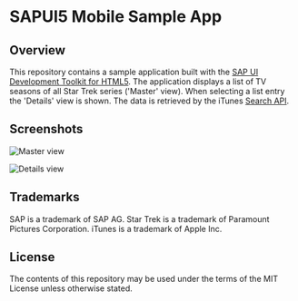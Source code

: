 SAPUI5 Mobile Sample App
========================

Overview
--------

This repository contains a sample application built with the [SAP UI Development Toolkit for HTML5](http://scn.sap.com/community/developer-center/front-end). The application displays a list of TV seasons of all Star Trek series ('Master' view). When selecting a list entry the 'Details' view is shown. The data is retrieved by the iTunes [Search API](https://www.apple.com/itunes/affiliates/resources/documentation/itunes-store-web-service-search-api.html).

Screenshots
-----------

![Master view](https://raw.github.com/philippthun/sapui5_mobile_sample/screenshots/Master.png)

![Details view](https://raw.github.com/philippthun/sapui5_mobile_sample/screenshots/Details.png)

Trademarks
----------

SAP is a trademark of SAP AG.
Star Trek is a trademark of Paramount Pictures Corporation.
iTunes is a trademark of Apple Inc.

License
-------

The contents of this repository may be used under the terms of the MIT License unless otherwise stated.
